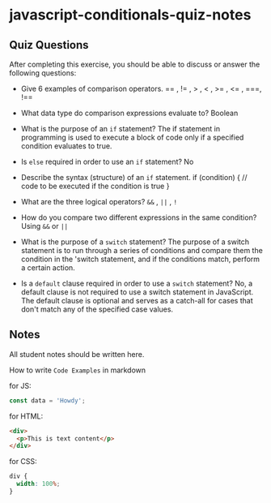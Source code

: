 # javascript-conditionals-quiz-notes

## Quiz Questions

After completing this exercise, you should be able to discuss or answer the following questions:

- Give 6 examples of comparison operators.
  == , != , > , < , >= , <= , ===, !==

- What data type do comparison expressions evaluate to?
  Boolean

- What is the purpose of an `if` statement?
  The if statement in programming is used to execute a block of code only if a specified condition evaluates to true.

- Is `else` required in order to use an `if` statement?
  No

- Describe the syntax (structure) of an `if` statement.
  if (condition) {
  // code to be executed if the condition is true
  }

- What are the three logical operators?
  `&&` , `||` , `!`

- How do you compare two different expressions in the same condition?
  Using `&&` or `||`

- What is the purpose of a `switch` statement?
  The purpose of a switch statement is to run through a series of conditions and compare them the condition in the 'switch statement, and if the conditions match, perform a certain action.

- Is a `default` clause required in order to use a `switch` statement?
  No, a default clause is not required to use a switch statement in JavaScript. The default clause is optional and serves as a catch-all for cases that don't match any of the specified case values.

## Notes

All student notes should be written here.

How to write `Code Examples` in markdown

for JS:

```javascript
const data = 'Howdy';
```

for HTML:

```html
<div>
  <p>This is text content</p>
</div>
```

for CSS:

```css
div {
  width: 100%;
}
```
